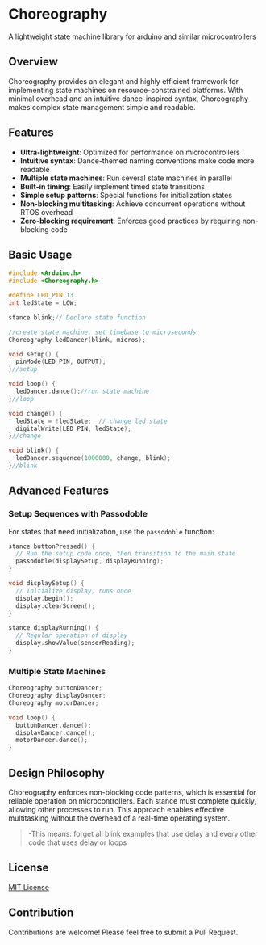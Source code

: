 # Choreography
A lightweight state machine library for arduino and similar microcontrollers

## Overview

Choreography provides an elegant and highly efficient framework for implementing state machines on resource-constrained platforms. With minimal overhead and an intuitive dance-inspired syntax, Choreography makes complex state management simple and readable.

## Features

- **Ultra-lightweight**: Optimized for performance on microcontrollers
- **Intuitive syntax**: Dance-themed naming conventions make code more readable
- **Multiple state machines**: Run several state machines in parallel
- **Built-in timing**: Easily implement timed state transitions
- **Simple setup patterns**: Special functions for initialization states
- **Non-blocking multitasking**: Achieve concurrent operations without RTOS overhead
- **Zero-blocking requirement**: Enforces good practices by requiring non-blocking code

## Basic Usage

```c
#include <Arduino.h>
#include <Choreography.h>

#define LED_PIN 13
int ledState = LOW;

stance blink;// Declare state function

//create state machine, set timebase to microseconds
Choreography ledDancer(blink, micros);

void setup() {
  pinMode(LED_PIN, OUTPUT);
}//setup

void loop() {
  ledDancer.dance();//run state machine
}//loop

void change() {
  ledState = !ledState;  // change led state  
  digitalWrite(LED_PIN, ledState);
}//change

void blink() {
  ledDancer.sequence(1000000, change, blink);
}//blink
```

## Advanced Features

### Setup Sequences with Passodoble

For states that need initialization, use the `passodoble` function:

```c
stance buttonPressed() {
  // Run the setup code once, then transition to the main state
  passodoble(displaySetup, displayRunning);
}

void displaySetup() {
  // Initialize display, runs once
  display.begin();
  display.clearScreen();
}

stance displayRunning() {
  // Regular operation of display
  display.showValue(sensorReading);
}
```

### Multiple State Machines

```c
Choreography buttonDancer;
Choreography displayDancer;
Choreography motorDancer;

void loop() {
  buttonDancer.dance();
  displayDancer.dance();
  motorDancer.dance();
}
```

## Design Philosophy

Choreography enforces non-blocking code patterns, which is essential for reliable operation on microcontrollers. Each stance must complete quickly, allowing other processes to run. This approach enables effective multitasking without the overhead of a real-time operating system.
> -This means: forget all blink examples that use delay and every other code that uses delay or loops

## License

[MIT License](LICENSE)

## Contribution

Contributions are welcome! Please feel free to submit a Pull Request.
